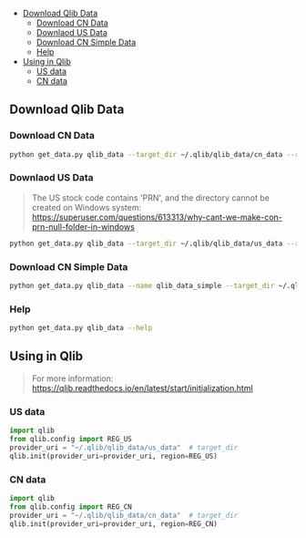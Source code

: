 
- [Download Qlib Data](#Download-Qlib-Data)
  - [Download CN Data](#Download-CN-Data)
  - [Downlaod US Data](#Downlaod-US-Data)
  - [Download CN Simple Data](#Download-CN-Simple-Data)
  - [Help](#Help)
- [Using in Qlib](#Using-in-Qlib)
  - [US data](#US-data)
  - [CN data](#CN-data)


## Download Qlib Data


### Download CN Data

```bash
python get_data.py qlib_data --target_dir ~/.qlib/qlib_data/cn_data --region cn
```

### Downlaod US Data

> The US stock code contains 'PRN', and the directory cannot be created on Windows system: https://superuser.com/questions/613313/why-cant-we-make-con-prn-null-folder-in-windows

```bash
python get_data.py qlib_data --target_dir ~/.qlib/qlib_data/us_data --region us
```

### Download CN Simple Data

```bash
python get_data.py qlib_data --name qlib_data_simple --target_dir ~/.qlib/qlib_data/cn_data --region cn
```

### Help

```bash
python get_data.py qlib_data --help
```

## Using in Qlib
> For more information: https://qlib.readthedocs.io/en/latest/start/initialization.html


### US data

```python
import qlib
from qlib.config import REG_US
provider_uri = "~/.qlib/qlib_data/us_data"  # target_dir
qlib.init(provider_uri=provider_uri, region=REG_US)
```

### CN data

```python
import qlib
from qlib.config import REG_CN
provider_uri = "~/.qlib/qlib_data/cn_data"  # target_dir
qlib.init(provider_uri=provider_uri, region=REG_CN)
```
